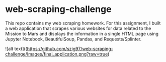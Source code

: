 # web-scraping-challenge
This repo contains my web scraping homework. For this assignment, I built a web application that scrapes various websites for data related to the Mission to Mars and displays the information in a single HTML page using Jupyter Notebook, BeautifulSoup, Pandas, and Requests/Splinter.

![alt text]((https://github.com/szig97/web-scraping-challenge/Images/final_application.png?raw=true)
